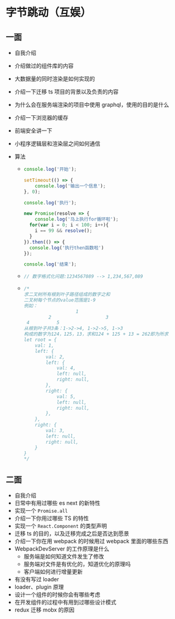 # 字节跳动（互娱）

## 一面

*   自我介绍

*   介绍做过的组件库的内容

*   大数据量的同时渲染是如何实现的

*   介绍一下迁移 ts 项目的背景以及负责的内容

*   为什么会在服务端渲染的项目中使用 graphql，使用的目的是什么

*   介绍一下浏览器的缓存

*   前端安全讲一下

*   小程序逻辑层和渲染层之间如何通信

*   算法

    *   ```js
        console.log('开始');
        
        setTimeout(() => {
        	console.log('输出一个信息');
        }, 0);
        
        console.log('执行');
        
        new Promise(resolve => {
        	console.log('马上执行for循环啦');
          for(var i = 0; i < 100; i++){
          	i == 99 && resolve();
          }
        }).then(() => {
          console.log('执行then函数啦')
        });
        
        console.log('结束');
        ```

    *   ```js
        // 数字格式化问题:1234567089 --> 1,234,567,089
        ```

    *   ```js
        /*
        求二叉树所有根到叶子路径组成的数字之和
        二叉树每个节点的value范围是1-9
        例如：
                           1
                 2                    3 
         4          5
        从根到叶子共3条：1->2->4, 1->2->5, 1->3
        构成的数字为124，125，13，求和124 + 125 + 13 = 262即为所求
        let root = {
            val: 1,
            left: {
                val: 2,
                left: {
                    val: 4,
                    left: null,
                    right: null,
                },
                right: {
                    val: 5,
                    left: null,
                    right: null,
                },
            },
            right: {
                val: 3,
                left: null,
                right: null,
            }
        }
        */
        ```

## 二面

*   自我介绍
*   日常中有用过哪些 es next 的新特性
*   实现一个 `Promise.all`
*   介绍一下你用过哪些 TS 的特性
*   实现一个 `React.Component` 的类型声明
*   迁移 ts 的目的，以及迁移完成之后是否达到愿景
*   介绍一下你在用 webpack 的时候用过 webpack 里面的哪些东西
*   WebpackDevServer 的工作原理是什么
    *   服务端是如何知道文件发生了修改
    *   服务端对文件是有优化的，知道优化的原理吗
    *   客户端如何进行增量更新
*   有没有写过 loader
*   loader、plugin 原理
*   设计一个组件的时候你会有哪些考虑
*   在开发组件的过程中有用到过哪些设计模式
*   redux 迁移 mobx 的原因

